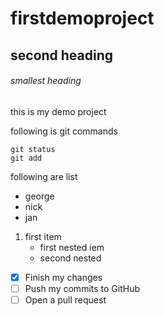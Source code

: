 # firstdemoproject

## second heading


###### smallest heading
this is my demo project


following is git commands
```
git status 
git add
```

following are list
- george
- nick
- jan

1. first item
   - first nested iem
    - second nested
    
- [x] Finish my changes
- [ ] Push my commits to GitHub
- [ ] Open a pull request
